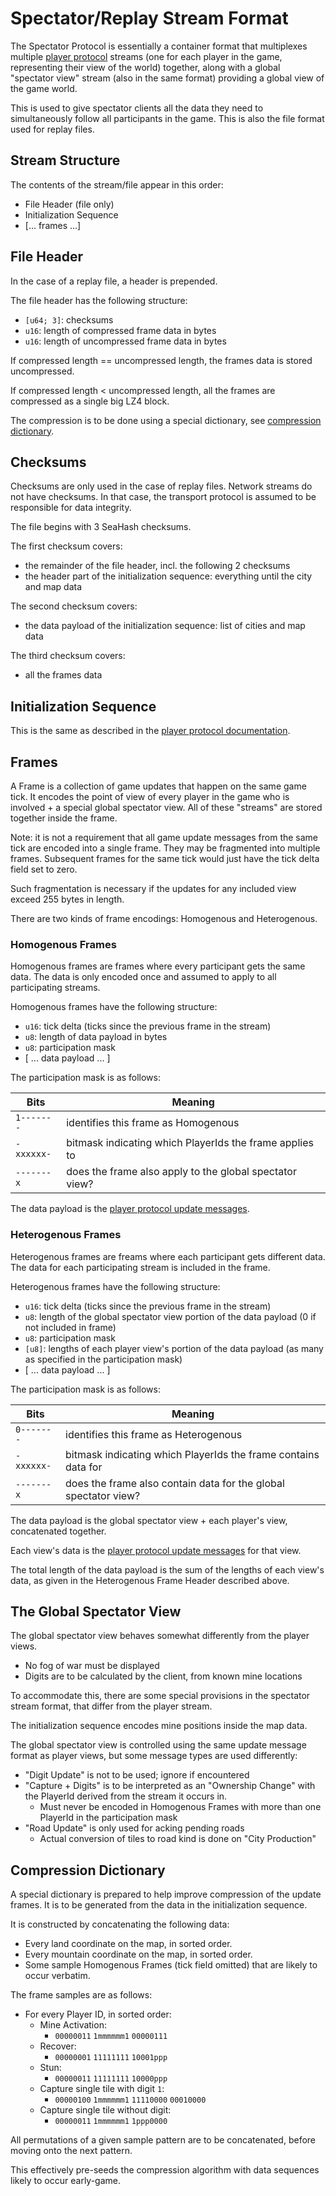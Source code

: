 # Spectator/Replay Stream Format

The Spectator Protocol is essentially a container format that multiplexes
multiple [player protocol](./dataformat-player.md) streams (one for each player in
the game, representing their view of the world) together, along with a global
"spectator view" stream (also in the same format) providing a global view
of the game world.

This is used to give spectator clients all the data they need to simultaneously
follow all participants in the game. This is also the file format used for
replay files.

## Stream Structure

The contents of the stream/file appear in this order:

 - File Header (file only)
 - Initialization Sequence
 - [... frames ...]

## File Header

In the case of a replay file, a header is prepended.

The file header has the following structure:
 - `[u64; 3]`: checksums
 - `u16`: length of compressed frame data in bytes
 - `u16`: length of uncompressed frame data in bytes

If compressed length == uncompressed length, the frames data is stored uncompressed.

If compressed length < uncompressed length, all the frames are compressed as a single big LZ4 block.

The compression is to be done using a special dictionary, see [compression dictionary](#compression-dictionary).

## Checksums

Checksums are only used in the case of replay files. Network streams do
not have checksums. In that case, the transport protocol is assumed to be
responsible for data integrity.

The file begins with 3 SeaHash checksums.

The first checksum covers:
 - the remainder of the file header, incl. the following 2 checksums
 - the header part of the initialization sequence: everything until the city and map data

The second checksum covers:
 - the data payload of the initialization sequence: list of cities and map data

The third checksum covers:
 - all the frames data

## Initialization Sequence

This is the same as described in the [player protocol documentation](./dataformat-player.md).

## Frames

A Frame is a collection of game updates that happen on the same game tick. It
encodes the point of view of every player in the game who is involved + a
special global spectator view.  All of these "streams" are stored together
inside the frame.

Note: it is not a requirement that all game update messages from the same
tick are encoded into a single frame. They may be fragmented into multiple
frames. Subsequent frames for the same tick would just have the tick delta
field set to zero.

Such fragmentation is necessary if the updates for any included view exceed
255 bytes in length.

There are two kinds of frame encodings: Homogenous and Heterogenous.

### Homogenous Frames

Homogenous frames are frames where every participant gets the same data. The data is
only encoded once and assumed to apply to all participating streams.

Homogenous frames have the following structure:
 - `u16`: tick delta (ticks since the previous frame in the stream)
 - `u8`: length of data payload in bytes
 - `u8`: participation mask
 - [ ... data payload ... ]

The participation mask is as follows:

|Bits      |Meaning                                                  |
|----------|---------------------------------------------------------|
|`1-------`| identifies this frame as Homogenous                     |
|`-xxxxxx-`| bitmask indicating which PlayerIds the frame applies to |
|`-------x`| does the frame also apply to the global spectator view? |

The data payload is the [player protocol update messages](./dataformat-player.md#gameplay-messages).

### Heterogenous Frames

Heterogenous frames are freams where each participant gets different data. The data
for each participating stream is included in the frame.

Heterogenous frames have the following structure:
 - `u16`: tick delta (ticks since the previous frame in the stream)
 - `u8`: length of the global spectator view portion of the data payload (0 if not included in frame)
 - `u8`: participation mask
 - `[u8]`: lengths of each player view's portion of the data payload (as many as specified in the participation mask)
 - [ ... data payload ... ]

The participation mask is as follows:

|Bits      |Meaning                                                          |
|----------|-----------------------------------------------------------------|
|`0-------`| identifies this frame as Heterogenous                           |
|`-xxxxxx-`| bitmask indicating which PlayerIds the frame contains data for  |
|`-------x`| does the frame also contain data for the global spectator view? |

The data payload is the global spectator view + each player's view,
concatenated together.

Each view's data is the [player protocol update
messages](./dataformat-player.md#gameplay-messages) for that view.

The total length of the data payload is the sum of the lengths of each view's
data, as given in the Heterogenous Frame Header described above.

## The Global Spectator View

The global spectator view behaves somewhat differently from the player views.

 - No fog of war must be displayed
 - Digits are to be calculated by the client, from known mine locations

To accommodate this, there are some special provisions in the spectator
stream format, that differ from the player stream.

The initialization sequence encodes mine positions inside the map data.

The global spectator view is controlled using the same update message format
as player views, but some message types are used differently:
 - "Digit Update" is not to be used; ignore if encountered
 - "Capture + Digits" is to be interpreted as an "Ownership Change" with the PlayerId derived from the stream it occurs in.
   - Must never be encoded in Homogenous Frames with more than one PlayerId in the participation mask
 - "Road Update" is only used for acking pending roads
   - Actual conversion of tiles to road kind is done on "City Production"

## Compression Dictionary

A special dictionary is prepared to help improve compression of the update
frames. It is to be generated from the data in the initialization sequence.

It is constructed by concatenating the following data:

 - Every land coordinate on the map, in sorted order.
 - Every mountain coordinate on the map, in sorted order.
 - Some sample Homogenous Frames (tick field omitted) that are likely to occur verbatim.

The frame samples are as follows:

 - For every Player ID, in sorted order:
   - Mine Activation:
     - `00000011` `1mmmmmm1` `00000111`
   - Recover:
     - `00000001` `11111111` `10001ppp`
   - Stun:
     - `00000011` `11111111` `10000ppp`
   - Capture single tile with digit `1`:
     - `00000100` `1mmmmmm1` `11110000` `00010000`
   - Capture single tile without digit:
     - `00000011` `1mmmmmm1` `1ppp0000`

All permutations of a given sample pattern are to be concatenated, before
moving onto the next pattern.

This effectively pre-seeds the compression algorithm with data sequences
likely to occur early-game.
